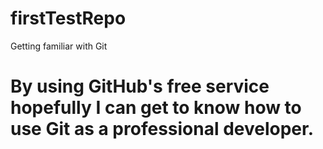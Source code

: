 # firstTestRepo
Getting familiar with Git
# By using GitHub's free service hopefully I can get to know how to use Git as a professional developer.

